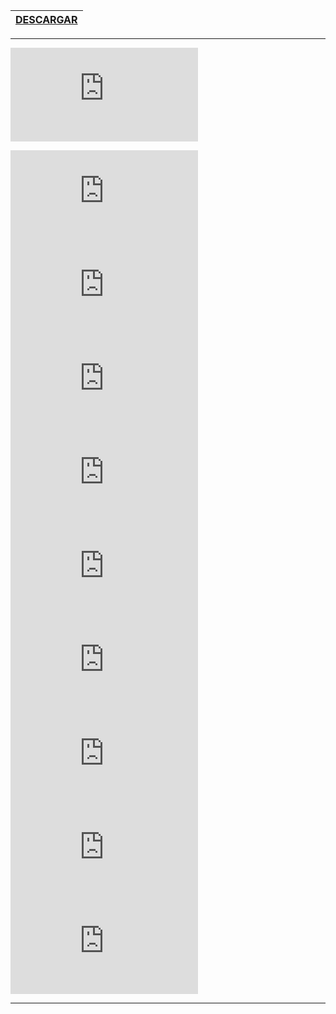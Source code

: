 | [DESCARGAR](https://github.com/Whoisadri2/bot-discordjs) | 
| :---: | 

---
![IMAGEN](http://fortnitefontgenerator.com/img.php?fontsize=38&textcolor=d40b11&text=APLICACION)

![IMAGEN](http://fortnitefontgenerator.com/img.php?fontsize=38&textcolor=d40b11&text=PARA)
![IMAGEN](http://fortnitefontgenerator.com/img.php?fontsize=38&textcolor=d40b11&text=ENVIAR)
![IMAGEN](http://fortnitefontgenerator.com/img.php?fontsize=38&textcolor=d40b11&text=UN)
![IMAGEN](http://fortnitefontgenerator.com/img.php?fontsize=38&textcolor=d40b11&text=MENSAJE)
![IMAGEN](http://fortnitefontgenerator.com/img.php?fontsize=38&textcolor=d40b11&text=HACIA)
![IMAGEN](http://fortnitefontgenerator.com/img.php?fontsize=38&textcolor=d40b11&text=DISCORD)
![IMAGEN](http://fortnitefontgenerator.com/img.php?fontsize=38&textcolor=d40b11&text=CON)
![IMAGEN](http://fortnitefontgenerator.com/img.php?fontsize=38&textcolor=d40b11&text=UNA)
![IMAGEN](http://fortnitefontgenerator.com/img.php?fontsize=38&textcolor=d40b11&text=WEBHOOK)

---
